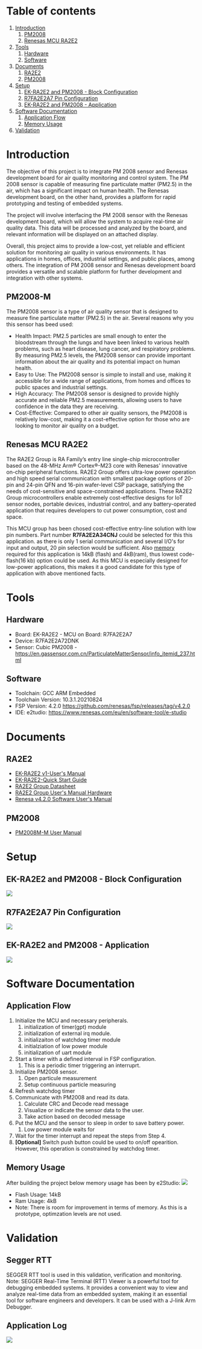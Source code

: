 # Table of contents
1. [Introduction](#introduction)
     1. [PM2008](#pm2008-m)
     2. [Renesas MCU RA2E2](#renesas-mcu-ra2e2)
2. [Tools](#tools)
    1. [Hardware](#hardware)
    2. [Software](#software)
3. [Documents](#documents)
    1. [RA2E2](#ra2e2)
    2. [PM2008](#pm2008)
4. [Setup](#setup)
    1. [EK-RA2E2 and PM2008 - Block Configuration](#ek-ra2e2-and-pm2008---block-configuration )
    2. [R7FA2E2A7 Pin Configuration](#r7fa2e2a7-pin-configuration)
    3. [EK-RA2E2 and PM2008 - Application](#ek-ra2e2-and-pm2008---application)
5. [Software Documentation](#software-documentation)
    1. [Application Flow](#application-flow)
    2. [Memory Usage](#memory-usage)
7. [Validation](#validation)
   

# Introduction
The objective of this project is to integrate PM 2008 sensor and Renesas development board for air quality monitoring and control system. The PM 2008 sensor is capable of measuring fine particulate matter (PM2.5) in the air, which has a significant impact on human health. The Renesas development board, on the other hand, provides a platform for rapid prototyping and testing of embedded systems.

The project will involve interfacing the PM 2008 sensor with the Renesas development board, which will allow the system to acquire real-time air quality data. This data will be processed and analyzed by the board, and relevant information will be displayed on an attached display. 

Overall, this project aims to provide a low-cost, yet reliable and efficient solution for monitoring air quality in various environments. It has applications in homes, offices, industrial settings, and public places, among others. The integration of PM 2008 sensor and Renesas development board provides a versatile and scalable platform for further development and integration with other systems.

## PM2008-M
The PM2008 sensor is a type of air quality sensor that is designed to measure fine particulate matter (PM2.5) in the air. Several reasons why you this sensor has beed used:
* Health Impact: PM2.5 particles are small enough to enter the bloodstream through the lungs and have been linked to various health problems, such as heart disease, lung cancer, and respiratory problems. By measuring PM2.5 levels, the PM2008 sensor can provide important information about the air quality and its potential impact on human health.
* Easy to Use: The PM2008 sensor is simple to install and use, making it accessible for a wide range of applications, from homes and offices to public spaces and industrial settings.
* High Accuracy: The PM2008 sensor is designed to provide highly accurate and reliable PM2.5 measurements, allowing users to have confidence in the data they are receiving.
* Cost-Effective: Compared to other air quality sensors, the PM2008 is relatively low-cost, making it a cost-effective option for those who are looking to monitor air quality on a budget.

## Renesas MCU RA2E2
The RA2E2 Group is RA Family’s entry line single-chip microcontroller based on the 48-MHz Arm® Cortex®-M23 core with Renesas' innovative on-chip peripheral functions. RA2E2 Group offers ultra-low power operation and high speed serial communication with smallest package options of 20-pin and 24-pin QFN and 16-pin wafer-level CSP package, satisfying the needs of cost-sensitive and space-constrained applications. These RA2E2 Group microcontrollers enable extremely cost-effective designs for IoT sensor nodes, portable devices, industrial control, and any battery-operated application that requires developers to cut power consumption, cost and space.

This MCU group has been chosed cost-effective entry-line solution with low pin numbers. Part number **R7FA2E2A34CNJ** could be selected for this this application. as there is only 1 serial communication and several I/O's for input and output, 20 pin selection would be sufficient. Also [memory](#memory-usage) required for this application is 14kB (flash) and 4kB(ram), thus lowest code-flash(16 kb) option could be used. As this MCU is especially designed for low-power applications, this makes it a good candidate for this type of application with above mentioned facts.

# Tools
## Hardware
* Board:   EK-RA2E2 - MCU on Board: R7FA2E2A7
* Device:   R7FA2E2A72DNK 
* Sensor: Cubic PM2008 - https://en.gassensor.com.cn/ParticulateMatterSensor/info_itemid_237.html
## Software
* Toolchain:   GCC ARM Embedded 
* Toolchain Version:   10.3.1.20210824 
* FSP Version:   4.2.0 https://github.com/renesas/fsp/releases/tag/v4.2.0
* IDE: e2tudio: https://www.renesas.com/eu/en/software-tool/e-studio

# Documents
## RA2E2
 * [EK-RA2E2 v1-User's Manual](Documents/EKRA2E2_v1_UserManual.pdf)
 * [EK-RA2E2-Quick Start Guide](Documents/EK_RA2E2_Quick_Start_Guide.pdf)
 * [RA2E2 Group Datasheet](Documents/RA2E2_Group_Datasheet.pdf)
 * [RA2E2 Group User's Manual Hardware](Documents/RA2E2_Group_User_Manual_Hardware.pdf)
 * [Renesa v4.2.0 Software User's Manual](Documents/RA2E2_Software_User_Manual.pdf)
## PM2008
  * [PM2008M-M User Manual](Documents/PM2008M-UserManual.pdf)
 

# Setup
## EK-RA2E2 and PM2008 - Block Configuration
![](Documents/RA2E2_PM2008_UART_Congig.png)

## R7FA2E2A7 Pin Configuration
![](Documents/PinConfig.png)

## EK-RA2E2 and PM2008 - Application
![](Documents/SetupPhoto.jpeg)

# Software Documentation
## Application Flow
1. Initialize the MCU and necessary peripherals.
    1. initialization of timer(gpt) module
    2. initialization of external irq module.
    3. initializaiton of watchdog timer module
    4. initialziation of low power module
    5. initialization of uart module
2. Start a timer with a defined interval in FSP configuration.
    1. This is a periodic timer triggering an interruprt.
3. Initialize PM2008 sensor.
    1. Open particule measurement
    2. Setup continuous particle measuring
4. Refresh watchdog timer
5. Communicate with PM2008 and read its data.
    1. Calculate CRC and Decode read message
    2. Visualize or indicate the sensor data to the user.
    3. Take action based on decoded message
6. Put the MCU and the sensor to sleep in order to save battery power.
    1. Low power module waits for
7. Wait for the timer interrupt and repeat the steps from Step 4.
8. **[Optional]** Switch push button could be used to on/off opearition. However, this operation is constrained by watchdog timer.

## Memory Usage
After building the project below memory usage has been by e2Studio:
![](Documents/MemoryUsage.PNG)

* Flash Usage: 14kB
* Ram Usage: 4kB 
* Note: There is room for improvement in terms of memory. As this is a prototype, optimzation levels are not used.

# Validation
## Segger RTT
SEGGER RTT tool is used in this validation, verification and monitoring. 
Note: SEGGER Real-Time Terminal (RTT) Viewer is a powerful tool for debugging embedded systems. It provides a convenient way to view and analyze real-time data from an embedded system, making it an essential tool for software engineers and developers. It can be used with a J-link Arm Debugger.
## Application Log
![](Documents/RTTViewerOutput.PNG)
